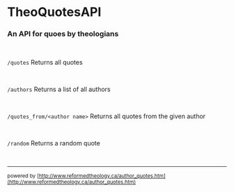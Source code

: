 # TheoQuotesAPI
### An API for quoes by theologians

<br />

`/quotes`
Returns all quotes

<br />

`/authors`
Returns a list of all authors

<br />

`/quotes_from/<author name>`
Returns all quotes from the given author

<br />

`/random`
Returns a random quote

<br />

---
<small>powered by [http://www.reformedtheology.ca/author_quotes.htm](http://www.reformedtheology.ca/author_quotes.htm)</small>
